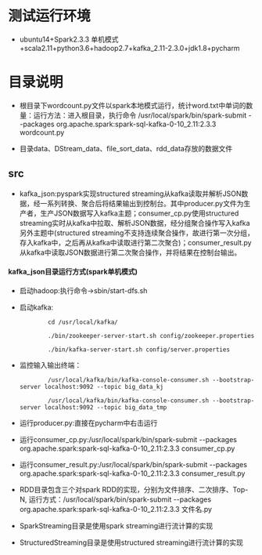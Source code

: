 
# 测试运行环境
- ubuntu14+Spark2.3.3 单机模式+scala2.11+python3.6+hadoop2.7+kafka_2.11-2.3.0+jdk1.8+pycharm


# 目录说明
- 根目录下wordcount.py文件以spark本地模式运行，统计word.txt中单词的数量：运行方法：进入根目录，执行命令 
  /usr/local/spark/bin/spark-submit --packages org.apache.spark:spark-sql-kafka-0-10_2.11:2.3.3 wordcount.py

- 目录data、DStream_data、file_sort_data、rdd_data存放的数据文件

## src
- kafka_json:pyspark实现structured streaming从kafka读取并解析JSON数据，经一系列转换、聚合后将结果输出到控制台。其中producer.py文件为生产者，生产JSON数据写入kafka主题；consumer_cp.py使用structured streaming实时从kafka中拉取、解析JSON数据，经分组聚合操作写入kafka另外主题中(structured streaming不支持连续聚合操作，故进行第一次分组，存入kafka中，之后再从kafka中读取进行第二次聚合)；consumer_result.py从kafka中读取JSON数据进行第二次聚合操作，并将结果在控制台输出。
#### kafka_json目录运行方式(spark单机模式)
- 启动hadoop:执行命令->sbin/start-dfs.sh
- 启动kafka:
              
              cd /usr/local/kafka/
              
              ./bin/zookeeper-server-start.sh config/zookeeper.properties
              
              ./bin/kafka-server-start.sh config/server.properties
- 监控输入输出终端：
              
              /usr/local/kafka/bin/kafka-console-consumer.sh --bootstrap-server localhost:9092 --topic big_data_kj
              
              /usr/local/kafka/bin/kafka-console-consumer.sh --bootstrap-server localhost:9092 --topic big_data_tmp
              
- 运行producer.py:直接在pycharm中右击运行
- 运行consumer_cp.py:/usr/local/spark/bin/spark-submit --packages org.apache.spark:spark-sql-kafka-0-10_2.11:2.3.3 consumer_cp.py
- 运行consumer_result.py:/usr/local/spark/bin/spark-submit --packages org.apache.spark:spark-sql-kafka-0-10_2.11:2.3.3 consumer_result.py

- RDD目录包含三个对spark RDD的实现，分别为文件排序、二次排序、Top-N,
  运行方式：/usr/local/spark/bin/spark-submit --packages org.apache.spark:spark-sql-kafka-0-10_2.11:2.3.3 文件名.py
- SparkStreaming目录是使用spark streaming进行流计算的实现
- StructuredStreaming目录是使用structured streaming进行流计算的实现 
